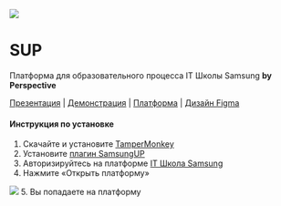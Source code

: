 ![](https://github.com/Daniil-master/SUP/blob/main/logo.svg)
# SUP
Платформа для образовательного процесса IT Школы Samsung __by Perspective__

[Презентация](https://cloud.mail.ru/public/ZJWC/8fiQ7gQFx) | [Демонстрация](https://cloud.mail.ru/public/bgoa/znRHf4ojH) | [Платформа](https://e.not-undo.xyz/) | [Дизайн Figma](https://vk.cc/c122ZI)

#### Инструкция по установке
1. Скачайте и установите [TamperMonkey](https://chrome.google.com/webstore/detail/tampermonkey/dhdgffkkebhmkfjojejmpbldmpobfkfo) 
2. Установите [плагин SamsungUP](https://openuserjs.org/scripts/daniilq/SamsungUP) 
3. Авторизируйтесь на платформе [IT Школа Samsung](https://myitschool.ru/edu/my/) 
4. Нажмите «Открыть платформу» 

![](https://github.com/Daniil-master/SUP/blob/main/img/ScreenshotPlugin.png)
5. Вы попадаете на платформу 



